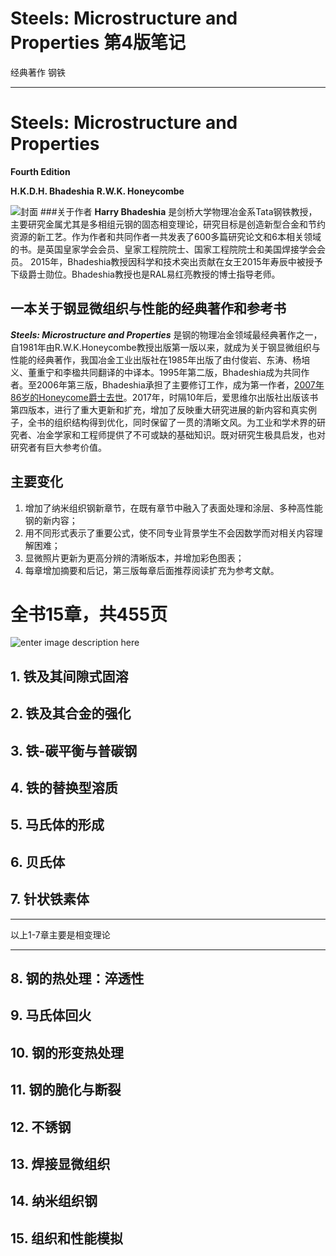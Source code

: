 


# Steels: Microstructure and Properties 第4版笔记

 经典著作 钢铁

---

# Steels: Microstructure and Properties
**Fourth Edition**

**H.K.D.H. Bhadeshia**
**R.W.K. Honeycombe**

![封面](https://ars.els-cdn.com/content/image/3-s2.0-C20140012774-cov200h.gif)
###关于作者
**Harry Bhadeshia** 是剑桥大学物理冶金系Tata钢铁教授，主要研究金属尤其是多相组元钢的固态相变理论，研究目标是创造新型合金和节约资源的新工艺。作为作者和共同作者一共发表了600多篇研究论文和6本相关领域的书。是英国皇家学会会员、皇家工程院院士、国家工程院院士和美国焊接学会会员。 2015年，Bhadeshia教授因科学和技术突出贡献在女王2015年寿辰中被授予下级爵士勋位。Bhadeshia教授也是RAL易红亮教授的博士指导老师。

## 一本关于钢显微组织与性能的经典著作和参考书
***Steels: Microstructure and Properties*** 是钢的物理冶金领域最经典著作之一，自1981年由R.W.K.Honeycombe教授出版第一版以来，就成为关于钢显微组织与性能的经典著作，我国冶金工业出版社在1985年出版了由付俊岩、东涛、杨培义、董重宁和李楹共同翻译的中译本。1995年第二版，Bhadeshia成为共同作者。至2006年第三版，Bhadeshia承担了主要修订工作，成为第一作者，[2007年86岁的Honeycome爵士去世](https://www.cam.ac.uk/news/tributes-paid-to-professor-sir-robert-honeycombe-1921-%E2%80%93-2007)。2017年，时隔10年后，爱思维尔出版社出版该书第四版本，进行了重大更新和扩充，增加了反映重大研究进展的新内容和真实例子，全书的组织结构得到优化，同时保留了一贯的清晰文风。为工业和学术界的研究者、冶金学家和工程师提供了不可或缺的基础知识。既对研究生极具启发，也对研究者有巨大参考价值。
## 主要变化
1. 增加了纳米组织钢新章节，在既有章节中融入了表面处理和涂层、多种高性能钢的新内容；
2. 用不同形式表示了重要公式，使不同专业背景学生不会因数学而对相关内容理解困难；
3. 显微照片更新为更高分辨的清晰版本，并增加彩色图表；
4. 每章增加摘要和后记，第三版每章后面推荐阅读扩充为参考文献。
# 全书15章，共455页
![enter image description here](https://lh3.googleusercontent.com/jF-4ougTXk2UkccpBudayk1pvcVftQNEKZX9BTJqwZXrsfbDd78a4TKqqyMuugTfv4YXCMFdqd3E "全书章节结构")
## 1. 铁及其间隙式固溶
## 2. 铁及其合金的强化
## 3. 铁-碳平衡与普碳钢
## 4. 铁的替换型溶质
## 5. 马氏体的形成
## 6.  贝氏体
## 7. 针状铁素体
-----------
以上1-7章主要是相变理论


----------

## 8. 钢的热处理：淬透性

## 9. 马氏体回火
## 10. 钢的形变热处理
## 11. 钢的脆化与断裂
## 12. 不锈钢
## 13. 焊接显微组织
## 14. 纳米组织钢
## 15. 组织和性能模拟





<!--stackedit_data:
eyJoaXN0b3J5IjpbNzI3MTg5OTQwXX0=
-->